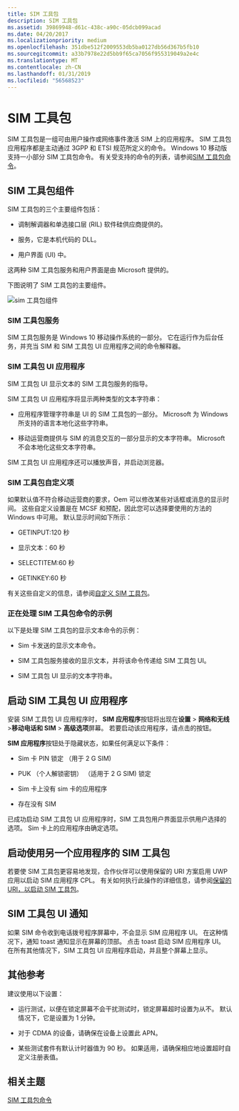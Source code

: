 ```yaml
---
title: SIM 工具包
description: SIM 工具包
ms.assetid: 39869948-d61c-438c-a90c-05dcb099acad
ms.date: 04/20/2017
ms.localizationpriority: medium
ms.openlocfilehash: 351dbe512f2009553db5ba0127db56d367b5fb10
ms.sourcegitcommit: a33b7978e22d5bb9f65ca7056f955319049a2e4c
ms.translationtype: MT
ms.contentlocale: zh-CN
ms.lasthandoff: 01/31/2019
ms.locfileid: "56568523"
---
```

# <a name="sim-toolkit"></a>SIM 工具包


SIM 工具包是一组可由用户操作或网络事件激活 SIM 上的应用程序。 SIM 工具包应用程序都是主动通过 3GPP 和 ETSI 规范所定义的命令。 Windows 10 移动版支持一小部分 SIM 工具包命令。 有关受支持的命令的列表，请参阅[SIM 工具包命令](sim-toolkit-commands.md)。

## <a name="sim-toolkit-components"></a>SIM 工具包组件


SIM 工具包的三个主要组件包括：

-   调制解调器和单选接口层 (RIL) 软件硅供应商提供的。

-   服务，它是本机代码的 DLL。

-   用户界面 (UI) 中。

这两种 SIM 工具包服务和用户界面是由 Microsoft 提供的。

下图说明了 SIM 工具包的主要组件。

![sim 工具包组件](images/sim-toolkit-components.png)

### <a name="sim-toolkit-service"></a>SIM 工具包服务

SIM 工具包服务是 Windows 10 移动操作系统的一部分。 它在运行作为后台任务，并充当 SIM 和 SIM 工具包 UI 应用程序之间的命令解释器。

### <a name="sim-toolkit-ui-application"></a>SIM 工具包 UI 应用程序

SIM 工具包 UI 显示文本的 SIM 工具包服务的指导。

SIM 工具包 UI 应用程序将显示两种类型的文本字符串：

-   应用程序管理字符串是 UI 的 SIM 工具包的一部分。 Microsoft 为 Windows 所支持的语言本地化这些字符串。

-   移动运营商提供与 SIM 的消息交互的一部分显示的文本字符串。 Microsoft 不会本地化这些文本字符串。

SIM 工具包 UI 应用程序还可以播放声音，并启动浏览器。

### <a name="sim-toolkit-customizations"></a>SIM 工具包自定义项

如果默认值不符合移动运营商的要求，Oem 可以修改某些对话框或消息的显示时间。 这些自定义设置是在 MCSF 和预配，因此您可以选择要使用的方法的 Windows 中可用。 默认显示时间如下所示：

-   GETINPUT:120 秒

-   显示文本：60 秒

-   SELECTITEM:60 秒

-   GETINKEY:60 秒

有关这些自定义的信息，请参阅[自定义 SIM 工具包](https://msdn.microsoft.com/library/windows/hardware/mt629102)。

### <a name="example-of-processing-a-sim-toolkit-command"></a>正在处理 SIM 工具包命令的示例

以下是处理 SIM 工具包的显示文本命令的示例：

-   Sim 卡发送的显示文本命令。

-   SIM 工具包服务接收的显示文本，并将该命令传递给 SIM 工具包 UI。

-   SIM 工具包 UI 显示的文本字符串。

## <a name="starting-the-sim-toolkit-ui-application"></a>启动 SIM 工具包 UI 应用程序


安装 SIM 工具包 UI 应用程序时， **SIM 应用程序**按钮将出现在**设置** &gt; **网络和无线** &gt;**移动电话和 SIM** &gt; **高级选项**屏幕。 若要启动该应用程序，请点击的按钮。

**SIM 应用程序**按钮处于隐藏状态，如果任何满足以下条件：

-   Sim 卡 PIN 锁定 （用于 2 G SIM)

-   PUK （个人解锁密钥） （适用于 2 G SIM) 锁定

-   Sim 卡上没有 sim 卡的应用程序

-   存在没有 SIM

已成功启动 SIM 工具包 UI 应用程序时，SIM 工具包用户界面显示供用户选择的选项。 Sim 卡上的应用程序由确定选项。

## <a name="launching-the-sim-toolkit-using-another-app"></a>启动使用另一个应用程序的 SIM 工具包


若要使 SIM 工具包更容易地发现，合作伙伴可以使用保留的 URI 方案启用 UWP 应用以启动 SIM 应用程序 CPL。 有关如何执行此操作的详细信息，请参阅[保留的 URI，以启动 SIM 工具包](reserved-uri-to-launch-sim-toolkit.md)。

## <a name="sim-toolkit-ui-notifications"></a>SIM 工具包 UI 通知


如果 SIM 命令收到电话拨号程序屏幕中，不会显示 SIM 应用程序 UI。 在这种情况下，通知 toast 通知显示在屏幕的顶部。 点击 toast 启动 SIM 应用程序 UI。 在所有其他情况下，SIM 工具包 UI 应用程序启动，并且整个屏幕上显示。

## <a name="additional-reference"></a>其他参考


建议使用以下设置：

-   运行测试，以便在锁定屏幕不会干扰测试时，锁定屏幕超时设置为从不。 默认情况下，它是设置为 1 分钟。

-   对于 CDMA 的设备，请确保在设备上设置此 APN。

-   某些测试套件有默认计时器值为 90 秒。 如果适用，请确保相应地设置超时自定义注册表值。

## <a name="related-topics"></a>相关主题


[SIM 工具包命令](sim-toolkit-commands.md)

 

 






